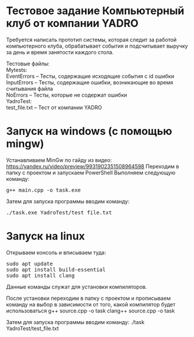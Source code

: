 # Тестовое задание Компьютерный клуб от компании YADRO
Требуется написать прототип системы, которая следит за работой компьютерного клуба, обрабатывает события и подсчитывает выручку за день и время занятости каждого стола. 

Тестовые файлы:  
Mytests:  
	EventErrors – Тесты, содержащие исходящие события с id ошибки  
	InputErrors – Тесты, содержащие ошибки, возникающие во время считывания файла  
	NoErrors – Тесты, которые не содержат ошибки  
YadroTest:  
test_file.txt – Тест от компании YADRO   

# Запуск на windows (с помощью mingw)
Устанавливаем MinGw по гайду из видео: https://yandex.ru/video/preview/9931902351508964598
Переходим в папку с проектом и запускаем PowerShell
Выполняем следующую команду:
<pre>g++ main.cpp -o task.exe</pre>

Затем для запуска программы вводим команду: 
<pre>./task.exe YadroTest/test_file.txt</pre>

# Запуск на linux 
Открываем консоль и вписываем туда:
<pre>sudo apt update
sudo apt install build-essential 
sudo apt install clang</pre>
Данные команды служат для установки компиляторов.

После установки переходим в папку с проектом и прописываем команду на выбор в зависимости от того, какой компилятор будет использоваться
g++ source.cpp -o task
clang++ source.cpp -o task

Затем для запуска программы вводим команду:
./task YadroTest/test_file.txt

